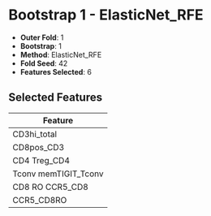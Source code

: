 # Bootstrap 1 - ElasticNet_RFE

- **Outer Fold**: 1
- **Bootstrap**: 1
- **Method**: ElasticNet_RFE
- **Fold Seed**: 42
- **Features Selected**: 6

## Selected Features

| Feature |
|---------|
| CD3hi_total |
| CD8pos_CD3 |
| CD4 Treg_CD4 |
| Tconv memTIGIT_Tconv |
| CD8 RO CCR5_CD8 |
| CCR5_CD8RO |
